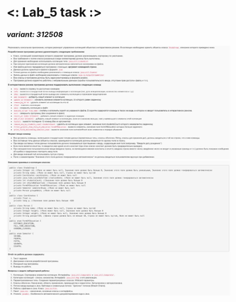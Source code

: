 # <: Lab_5 task :>
### *variant: 312508*
![GitHub Logo](/beauti/task_desc_1.png)
![GitHub Logo](/beauti/task_desc_2.png)
